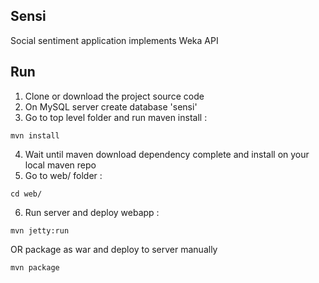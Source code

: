 Sensi
--------

Social sentiment application implements Weka API

Run
--------

1. Clone or download the project source code
2. On MySQL server create database 'sensi'
3. Go to top level folder and run maven install :
```
mvn install
```
4. Wait until maven download dependency complete and install on your local maven repo
5. Go to web/ folder :

```
cd web/
```
6. Run server and deploy webapp :

```
mvn jetty:run
```

OR package as war and deploy to server manually

```
mvn package
```
